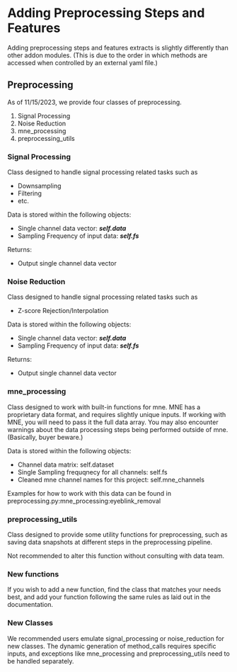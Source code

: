# Adding Preprocessing Steps and Features

Adding preprocessing steps and features extracts is slightly differently than other addon modules. (This is due to the order in which methods are accessed when controlled by an external yaml file.)

## Preprocessing

As of 11/15/2023, we provide four classes of preprocessing.
1. Signal Processing
2. Noise Reduction
3. mne_processing
4. preprocessing_utils

### Signal Processing
Class designed to handle signal processing related tasks such as
- Downsampling
- Filtering
- etc.

Data is stored within the following objects:
- Single channel data vector: ***self.data***
- Sampling Frequency of input data: ***self.fs***

Returns:
- Output single channel data vector

### Noise Reduction
Class designed to handle signal processing related tasks such as
- Z-score Rejection/Interpolation

Data is stored within the following objects:
- Single channel data vector: ***self.data***
- Sampling Frequency of input data: ***self.fs***

Returns:
- Output single channel data vector

### mne_processing
Class designed to work with built-in functions for mne. MNE has a proprietary data format, and requires slightly unique inputs. If working with MNE, you will need to pass it the full data array. You may also encounter warnings about the data processing steps being performed outside of mne. (Basically, buyer beware.)

Data is stored within the following objects:
- Channel data matrix: self.dataset
- Single Sampling frequqnecy for all channels: self.fs
- Cleaned mne channel names for this project: self.mne_channels

Examples for how to work with this data can be found in preprocessing.py:mne_processing:eyeblink_removal

### preprocessing_utils
Class designed to provide some utility functions for preprocessing, such as saving data snapshots at different steps in the preprocessing pipeline.

Not recommended to alter this function without consulting with data team.

### New functions

If you wish to add a new function, find the class that matches your needs best, and add your function following the same rules as laid out in the documentation.

### New Classes
We recommended users emulate signal_processing or noise_reduction for new classes. The dynamic generation of method_calls requires specific inputs, and exceptions like mne_processing and preprocessing_utils need to be handled separately.

